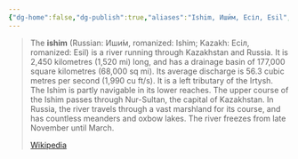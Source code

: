 ```yaml
---
{"dg-home":false,"dg-publish":true,"aliases":"Ishim, Иши́м, Есіл, Esil","locations":null,"tag":null,"date":null,"location":[56.110912,69.473366],"title":"Ishim, городской округ Ишим, Tyumen Oblast, Ural Federal District, 625756, Russia","permalink":"/maps/ishim-gorodskoj-okrug-ishim-tyumen-oblast-ural-federal-district-625756-russia/","dgHomeLink":true,"dgPassFrontmatter":true}
---
```


> The **ishim** (Russian: Иши́м, romanized: Ishim; Kazakh: Есіл, romanized: Esil) is a river running through Kazakhstan and Russia. It is 2,450 kilometres (1,520 mi) long, and has a drainage basin of 177,000 square kilometres (68,000 sq mi). Its average discharge is 56.3 cubic metres per second (1,990 cu ft/s). It is a left tributary of the Irtysh. The Ishim is partly navigable in its lower reaches. The upper course of the Ishim passes through Nur-Sultan, the capital of Kazakhstan. In Russia, the river travels through a vast marshland for its course, and has countless meanders and oxbow lakes. The river freezes from late November until March.
>
> [Wikipedia](https://en.wikipedia.org/wiki/Ishim%20(river))
